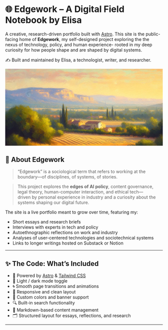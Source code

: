 # 🌐 Edgework – A Digital Field Notebook by Elisa

A creative, research-driven portfolio built with [Astro](https://astro.build). This site is the public-facing home of **Edgework**, my self-designed project exploring the the nexus of technology, policy, and human experience- rooted in my deep curiosity for how people shape and are shaped by digital systems.

✍️ Built and maintained by Elisa, a technologist, writer, and researcher.

![Site Preview](/sunset-south-france3.png)

## 🧠 About Edgework
> “Edgework” is a sociological term that refers to working at the boundary—of disciplines, of systems, of stories. 
 
> This project explores the **edges of AI policy**, content governance, legal theory, human-computer interaction, and ethical tech—  
> driven by personal experience in industry and a curiosity about the systems shaping our digital future.

The site is a live portfolio meant to grow over time, featuring my:
- Short essays and research briefs  
- Interviews with experts in tech and policy  
- Autoethnographic reflections on work and industry 
- Analyses of user-centered technologies and sociotechnical systems
- Links to longer writings hosted on Substack or Notion

---

## ✨ The Code: What’s Included

- 🚀 Powered by [Astro](https://astro.build) & [Tailwind CSS](https://tailwindcss.com)
- 🌙 Light / dark mode toggle  
- 🌀 Smooth page transitions and animations  
- 🧭 Responsive and clean layout  
- 🎨 Custom colors and banner support  
- 🔍 Built-in search functionality  
- 📝 Markdown-based content management  
- 🗂️ Structured layout for essays, reflections, and research

---
